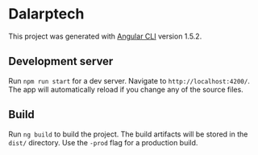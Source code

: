 # Dalarptech

This project was generated with [Angular CLI](https://github.com/angular/angular-cli) version 1.5.2.

## Development server

Run `npm run start` for a dev server. Navigate to `http://localhost:4200/`. The app will automatically reload if you change any of the source files.

## Build

Run `ng build` to build the project. The build artifacts will be stored in the `dist/` directory. Use the `-prod` flag for a production build.
